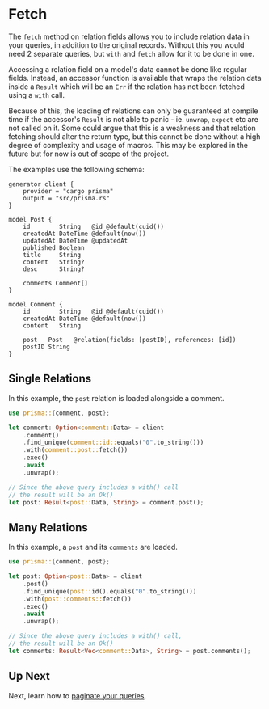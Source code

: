 # Fetch

The `fetch` method on relation fields allows you to include relation data in your queries, in addition to the original records. Without this you would need 2 separate queries, but `with` and `fetch` allow for it to be done in one.

Accessing a relation field on a model's data cannot be done like regular fields. Instead, an accessor function is available that wraps the relation data inside a `Result` which will be an `Err` if the relation has not been fetched using a `with` call.

Because of this, the loading of relations can only be guaranteed at compile time if the accessor's `Result` is not able to panic - ie. `unwrap`, `expect` etc are not called on it. Some could argue that this is a weakness and that relation fetching should alter the return type, but this cannot be done without a high degree of complexity and usage of macros. This may be explored in the future but for now is out of scope of the project.

The examples use the following schema:

```prisma
generator client {
    provider = "cargo prisma"
    output = "src/prisma.rs"
}

model Post {
    id        String   @id @default(cuid())
    createdAt DateTime @default(now())
    updatedAt DateTime @updatedAt
    published Boolean
    title     String
    content   String?
    desc      String?

    comments Comment[]
}

model Comment {
    id        String   @id @default(cuid())
    createdAt DateTime @default(now())
    content   String

    post   Post   @relation(fields: [postID], references: [id])
    postID String
}
```

## Single Relations

In this example, the `post` relation is loaded alongside a comment.

```rust
use prisma::{comment, post};

let comment: Option<comment::Data> = client
    .comment()
    .find_unique(comment::id::equals("0".to_string()))
    .with(comment::post::fetch())
    .exec()
    .await
    .unwrap();

// Since the above query includes a with() call
// the result will be an Ok()
let post: Result<post::Data, String> = comment.post();
```

## Many Relations

In this example, a `post` and its `comments` are loaded.

```rust
use prisma::{comment, post};

let post: Option<post::Data> = client
    .post()
    .find_unique(post::id().equals("0".to_string()))
    .with(post::comments::fetch())
    .exec()
    .await
    .unwrap();

// Since the above query includes a with() call,
// the result will be an Ok()
let comments: Result<Vec<comment::Data>, String> = post.comments();
```

## Up Next

Next, learn how to [paginate your queries](06-pagination.md).